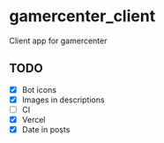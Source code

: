 # gamercenter_client
Client app for gamercenter

## TODO
- [x] Bot icons
- [x] Images in descriptions
- [ ] CI
- [x] Vercel
- [x] Date in posts